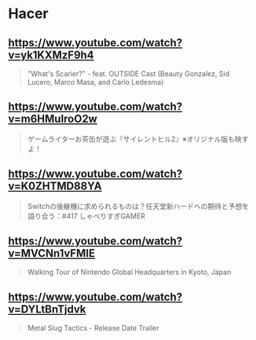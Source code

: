 # Hacer

## https://www.youtube.com/watch?v=yk1KXMzF9h4

> "What's Scarier?" - feat. OUTSIDE Cast (Beauty Gonzalez, Sid Lucero, Marco Masa, and Carlo Ledesma) 

## https://www.youtube.com/watch?v=m6HMuIroO2w

> ゲームライターお茶缶が遊ぶ『サイレントヒル2』※オリジナル版も映すよ！ 

## https://www.youtube.com/watch?v=K0ZHTMD88YA

> Switchの後継機に求められるものは？任天堂新ハードへの期待と予想を語り合う：#417 しゃべりすぎGAMER

## https://www.youtube.com/watch?v=MVCNn1vFMIE

> Walking Tour of Nintendo Global Headquarters in Kyoto, Japan 

## https://www.youtube.com/watch?v=DYLtBnTjdvk

> Metal Slug Tactics - Release Date Trailer 
